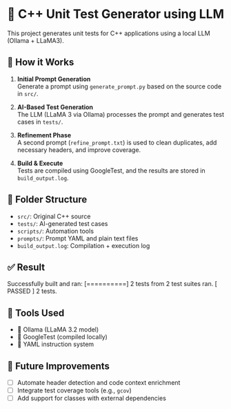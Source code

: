 # 🧪 C++ Unit Test Generator using LLM

This project generates unit tests for C++ applications using a local LLM (Ollama + LLaMA3).

## 🚀 How it Works

1. **Initial Prompt Generation**  
   Generate a prompt using `generate_prompt.py` based on the source code in `src/`.

2. **AI-Based Test Generation**  
   The LLM (LLaMA 3 via Ollama) processes the prompt and generates test cases in `tests/`.

3. **Refinement Phase**  
   A second prompt (`refine_prompt.txt`) is used to clean duplicates, add necessary headers, and improve coverage.

4. **Build & Execute**  
   Tests are compiled using GoogleTest, and the results are stored in `build_output.log`.


## 📁 Folder Structure
- `src/`: Original C++ source
- `tests/`: AI-generated test cases
- `scripts/`: Automation tools
- `prompts/`: Prompt YAML and plain text files
- `build_output.log`: Compilation + execution log

## ✅ Result
Successfully built and ran:
[==========] 2 tests from 2 test suites ran.
[ PASSED ] 2 tests.

## 🔧 Tools Used
- 🦙 Ollama (LLaMA 3.2 model)
- 🧪 GoogleTest (compiled locally)
- 🧠 YAML instruction system

## 🎯 Future Improvements

- [ ] Automate header detection and code context enrichment
- [ ] Integrate test coverage tools (e.g., `gcov`)
- [ ] Add support for classes with external dependencies